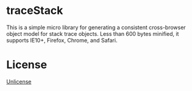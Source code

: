 traceStack
==========

This is a simple micro library for generating a consistent cross-browser object model for stack trace objects.  Less than 600 bytes minified, it supports IE10+, Firefox, Chrome, and Safari.

License
=======

[Unlicense](http://unlicense.org/)

